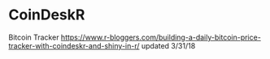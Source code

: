 # CoinDeskR
Bitcoin Tracker https://www.r-bloggers.com/building-a-daily-bitcoin-price-tracker-with-coindeskr-and-shiny-in-r/
updated 3/31/18
